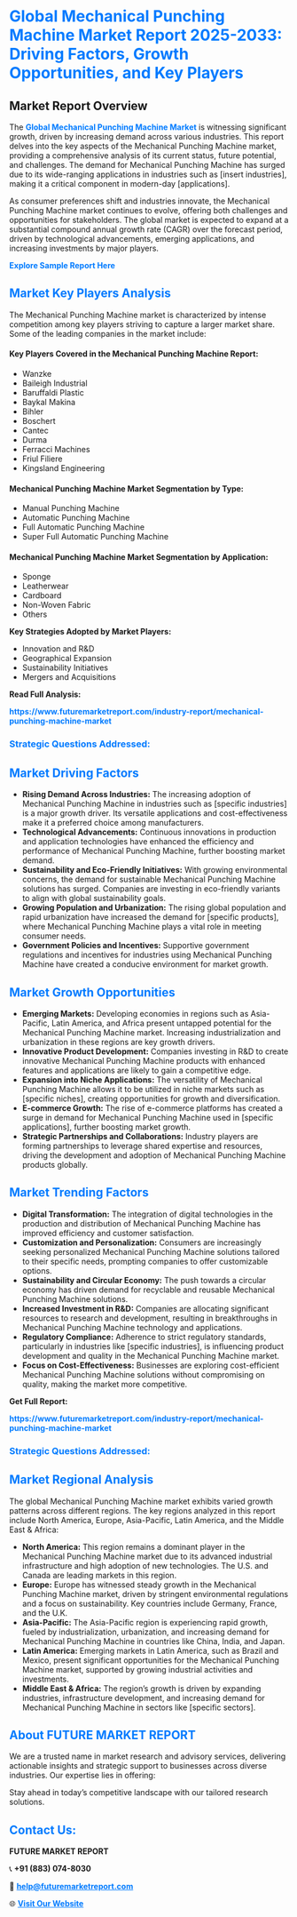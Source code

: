 <h1 style="color: #007BFF;">Global Mechanical Punching Machine Market Report 2025-2033: Driving Factors, Growth Opportunities, and Key Players</h1>

<section id="overview">
<h2>Market Report Overview</h2>
<p>The <a href="https://www.futuremarketreport.com/industry-report/mechanical-punching-machine-market" style="color: #007BFF; text-decoration: none;"><strong>Global Mechanical Punching Machine Market</strong></a> is witnessing significant growth, driven by increasing demand across various industries. This report delves into the key aspects of the Mechanical Punching Machine market, providing a comprehensive analysis of its current status, future potential, and challenges. The demand for Mechanical Punching Machine has surged due to its wide-ranging applications in industries such as [insert industries], making it a critical component in modern-day [applications].</p>
<p>As consumer preferences shift and industries innovate, the Mechanical Punching Machine market continues to evolve, offering both challenges and opportunities for stakeholders. The global market is expected to expand at a substantial compound annual growth rate (CAGR) over the forecast period, driven by technological advancements, emerging applications, and increasing investments by major players.</p>
</section>

<section id="overview">
<p><a href="https://www.futuremarketreport.com/request-sample/reportId=101276" style="color: #007BFF; text-decoration: none;"><strong>Explore Sample Report Here</strong></a></p>
</section>

<section id="key-players">
<h2 style="color: #007BFF;">Market Key Players Analysis</h2>
<p>The Mechanical Punching Machine market is characterized by intense competition among key players striving to capture a larger market share. Some of the leading companies in the market include:</p>
<h4>Key Players Covered in the Mechanical Punching Machine Report:</h4>
<ul><li>Wanzke</li><li>Baileigh Industrial</li><li>Baruffaldi Plastic</li><li>Baykal Makina</li><li>Bihler</li><li>Boschert</li><li>Cantec</li><li>Durma</li><li>Ferracci Machines</li><li>Friul Filiere</li><li>Kingsland Engineering</li></ul>
<h4>Mechanical Punching Machine Market Segmentation by Type:</h4>
<ul><li>Manual Punching Machine</li><li>Automatic Punching Machine</li><li>Full Automatic Punching Machine</li><li>Super Full Automatic Punching Machine</li></ul>

<h4>Mechanical Punching Machine Market Segmentation by Application:</h4>
<ul><li>Sponge</li><li>Leatherwear</li><li>Cardboard</li><li>Non-Woven Fabric</li><li>Others</li></ul>
<p><strong>Key Strategies Adopted by Market Players:</strong></p>
<ul>
<li>Innovation and R&D</li>
<li>Geographical Expansion</li>
<li>Sustainability Initiatives</li>
<li>Mergers and Acquisitions</li>
</ul>
</section>

<section>
<p><strong>Read Full Analysis: </strong></p><a href="https://www.futuremarketreport.com/industry-report/mechanical-punching-machine-market" style="color: #007BFF; text-decoration: none;"><strong>https://www.futuremarketreport.com/industry-report/mechanical-punching-machine-market</strong></a>
<h3 style="color: #007BFF;">Strategic Questions Addressed:</h3>
</section>

<section id="driving-factors">
<h2 style="color: #007BFF;">Market Driving Factors</h2>
<ul>
<li><strong>Rising Demand Across Industries:</strong> The increasing adoption of Mechanical Punching Machine in industries such as [specific industries] is a major growth driver. Its versatile applications and cost-effectiveness make it a preferred choice among manufacturers.</li>
<li><strong>Technological Advancements:</strong> Continuous innovations in production and application technologies have enhanced the efficiency and performance of Mechanical Punching Machine, further boosting market demand.</li>
<li><strong>Sustainability and Eco-Friendly Initiatives:</strong> With growing environmental concerns, the demand for sustainable Mechanical Punching Machine solutions has surged. Companies are investing in eco-friendly variants to align with global sustainability goals.</li>
<li><strong>Growing Population and Urbanization:</strong> The rising global population and rapid urbanization have increased the demand for [specific products], where Mechanical Punching Machine plays a vital role in meeting consumer needs.</li>
<li><strong>Government Policies and Incentives:</strong> Supportive government regulations and incentives for industries using Mechanical Punching Machine have created a conducive environment for market growth.</li>
</ul>
</section>

<section id="growth-opportunities">
<h2 style="color: #007BFF;">Market Growth Opportunities</h2>
<ul>
<li><strong>Emerging Markets:</strong> Developing economies in regions such as Asia-Pacific, Latin America, and Africa present untapped potential for the Mechanical Punching Machine market. Increasing industrialization and urbanization in these regions are key growth drivers.</li>
<li><strong>Innovative Product Development:</strong> Companies investing in R&D to create innovative Mechanical Punching Machine products with enhanced features and applications are likely to gain a competitive edge.</li>
<li><strong>Expansion into Niche Applications:</strong> The versatility of Mechanical Punching Machine allows it to be utilized in niche markets such as [specific niches], creating opportunities for growth and diversification.</li>
<li><strong>E-commerce Growth:</strong> The rise of e-commerce platforms has created a surge in demand for Mechanical Punching Machine used in [specific applications], further boosting market growth.</li>
<li><strong>Strategic Partnerships and Collaborations:</strong> Industry players are forming partnerships to leverage shared expertise and resources, driving the development and adoption of Mechanical Punching Machine products globally.</li>
</ul>
</section>

<section id="trending-factors">
<h2 style="color: #007BFF;">Market Trending Factors</h2>
<ul>
<li><strong>Digital Transformation:</strong> The integration of digital technologies in the production and distribution of Mechanical Punching Machine has improved efficiency and customer satisfaction.</li>
<li><strong>Customization and Personalization:</strong> Consumers are increasingly seeking personalized Mechanical Punching Machine solutions tailored to their specific needs, prompting companies to offer customizable options.</li>
<li><strong>Sustainability and Circular Economy:</strong> The push towards a circular economy has driven demand for recyclable and reusable Mechanical Punching Machine solutions.</li>
<li><strong>Increased Investment in R&D:</strong> Companies are allocating significant resources to research and development, resulting in breakthroughs in Mechanical Punching Machine technology and applications.</li>
<li><strong>Regulatory Compliance:</strong> Adherence to strict regulatory standards, particularly in industries like [specific industries], is influencing product development and quality in the Mechanical Punching Machine market.</li>
<li><strong>Focus on Cost-Effectiveness:</strong> Businesses are exploring cost-efficient Mechanical Punching Machine solutions without compromising on quality, making the market more competitive.</li>
</ul>
</section>

<section>
<p><strong>Get Full Report: </strong></p><a href="https://www.futuremarketreport.com/industry-report/mechanical-punching-machine-market" style="color: #007BFF; text-decoration: none;"><strong>https://www.futuremarketreport.com/industry-report/mechanical-punching-machine-market</strong></a>
<h3 style="color: #007BFF;">Strategic Questions Addressed:</h3>
</section>


<section id="regional-analysis">
<h2 style="color: #007BFF;">Market Regional Analysis</h2>
<p>The global Mechanical Punching Machine market exhibits varied growth patterns across different regions. The key regions analyzed in this report include North America, Europe, Asia-Pacific, Latin America, and the Middle East & Africa:</p>
<ul>
<li><strong>North America:</strong> This region remains a dominant player in the Mechanical Punching Machine market due to its advanced industrial infrastructure and high adoption of new technologies. The U.S. and Canada are leading markets in this region.</li>
<li><strong>Europe:</strong> Europe has witnessed steady growth in the Mechanical Punching Machine market, driven by stringent environmental regulations and a focus on sustainability. Key countries include Germany, France, and the U.K.</li>
<li><strong>Asia-Pacific:</strong> The Asia-Pacific region is experiencing rapid growth, fueled by industrialization, urbanization, and increasing demand for Mechanical Punching Machine in countries like China, India, and Japan.</li>
<li><strong>Latin America:</strong> Emerging markets in Latin America, such as Brazil and Mexico, present significant opportunities for the Mechanical Punching Machine market, supported by growing industrial activities and investments.</li>
<li><strong>Middle East & Africa:</strong> The region’s growth is driven by expanding industries, infrastructure development, and increasing demand for Mechanical Punching Machine in sectors like [specific sectors].</li>
</ul>
</section>

<footer>
<h2 style="color: #007BFF;">About FUTURE MARKET REPORT</h2>
<p>We are a trusted name in market research and advisory services, delivering actionable insights and strategic support to businesses across diverse industries. Our expertise lies in offering:</p>

<p>Stay ahead in today’s competitive landscape with our tailored research solutions.</p>

<h2 style="color: #007BFF;">Contact Us:</h2>
<p><strong>FUTURE MARKET REPORT</strong></p>
<p>📞 <strong>+91 (883) 074-8030</strong></p>
<p>📧 <strong><a href="mailto:help@futuremarketreport.com" style="color: #007BFF;">help@futuremarketreport.com</a></strong></p>
<p>🌐 <strong><a href="https://www.futuremarketreport.com/" style="color: #007BFF;">Visit Our Website</a></strong></p>
</footer>